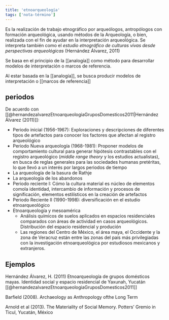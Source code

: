 ```yaml
---
title: 'etnoarqueología'
tags: ['nota-término']
---
```

Es la realización de trabajo etnográfico por arqueólogos, antropólogos con formación arqueológica, usando métodos de la Arqueología, o bien, realizada con el fin de ayudar en la interpretación arqueológica. Se interpreta también como el *estudio etnográfico de culturas vivas desde perspectivas arqueológicas* (Hernández Álvarez, 2011)

Se basa en el principio de la [[analogía]] como método para desarrollar modelos de interpretación o marcos de referencia.

Al estar basada en la [[analogía]], se busca producir modelos de interpretación o [[marcos de referencia]]

## periodos

De acuerdo con [[@hernandezalvarezEtnoarqueologiaGruposDomesticos2011|Hernández Álvarez (2011)]]:

- Periodo inicial (1956-1967): Exploraciones y descripciones de diferentes tipos de artefactos para conocer los factores que afectan al registro arqueológico
- Periodo Nueva arqueología (1968-1981): Proponer modelos de comportamiento cultural para generar hipótesis contrastables con el registro arqueológico (*middle range theory* y los estudios actualistas), en busca de reglas generales para las sociedades humanas pretéritas, lo que llevó a un interés por largos periodos de tiempo
- La arqueología de la basura de Rathje
- La arqueología de los abandonos
- Periodo reciente I: Cómo la cultura material es núcleo de elementos comola identidad, intercambio de información y procesos de significación, elementos estilísticos en la creación de artefactos
- Periodo Reciente II (1990-1998): diversificación en el estudio etnoarqueológico
- Etnoarqueología y mesoamérica
    - Análisis químicos de suelos aplicados en espacios residenciales comparados con áreas de actividad en casos arqueológicos. Distribución del espacio residencial y produción
    - Las regiones del Centro de México, el área maya, el Occidente y la zona de Veracruz están entre las zonas del país más privilegiadas con la investigación etnoarqueológica por estudiosos mexicanos y extranjeros.

## Ejemplos

Hernández Álvarez, H. (2011) Etnoarqueología de grupos domésticos mayas. Identidad social y espacio residencial de Yaxunah, Yucatán
[[@hernandezalvarezEtnoarqueologiaGruposDomesticos2011]]

Barfield (2008). Archaeology as Anthropology ofthe Long Term

Arnold et al (2013). The Materiality of Social Memory. Potters’ Gremio in Ticul, Yucatán, México